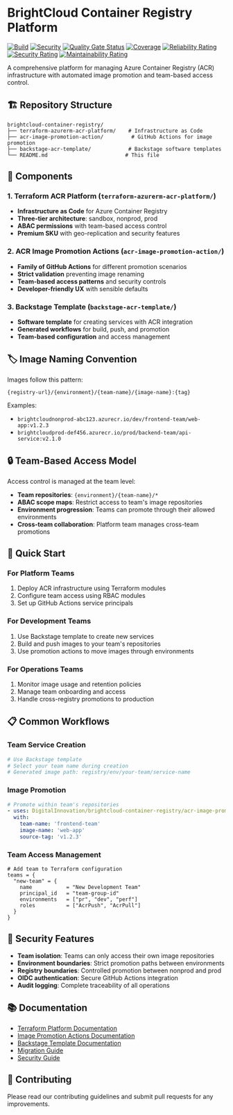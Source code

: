 # BrightCloud Container Registry Platform

[![Build](https://github.com/DigitalInnovation/brightcloud-container-registry/workflows/CI/badge.svg)](https://github.com/DigitalInnovation/brightcloud-container-registry/actions/workflows/ci.yml)
[![Security](https://github.com/DigitalInnovation/brightcloud-container-registry/workflows/Security/badge.svg)](https://github.com/DigitalInnovation/brightcloud-container-registry/actions/workflows/security.yml)
[![Quality Gate Status](https://sonarcloud.io/api/project_badges/measure?project=brightcloud-container-registry&metric=alert_status)](https://sonarcloud.io/summary/new_code?id=brightcloud-container-registry)
[![Coverage](https://sonarcloud.io/api/project_badges/measure?project=brightcloud-container-registry&metric=coverage)](https://sonarcloud.io/summary/new_code?id=brightcloud-container-registry)
[![Reliability Rating](https://sonarcloud.io/api/project_badges/measure?project=brightcloud-container-registry&metric=reliability_rating)](https://sonarcloud.io/summary/new_code?id=brightcloud-container-registry)
[![Security Rating](https://sonarcloud.io/api/project_badges/measure?project=brightcloud-container-registry&metric=security_rating)](https://sonarcloud.io/summary/new_code?id=brightcloud-container-registry)
[![Maintainability Rating](https://sonarcloud.io/api/project_badges/measure?project=brightcloud-container-registry&metric=sqale_rating)](https://sonarcloud.io/summary/new_code?id=brightcloud-container-registry)

A comprehensive platform for managing Azure Container Registry (ACR) infrastructure with automated image promotion and team-based access control.

## 🏗️ Repository Structure

```
brightcloud-container-registry/
├── terraform-azurerm-acr-platform/    # Infrastructure as Code
├── acr-image-promotion-action/         # GitHub Actions for image promotion
├── backstage-acr-template/            # Backstage software templates
└── README.md                         # This file
```

## 🎯 Components

### 1. Terraform ACR Platform (`terraform-azurerm-acr-platform/`)
- **Infrastructure as Code** for Azure Container Registry
- **Three-tier architecture**: sandbox, nonprod, prod
- **ABAC permissions** with team-based access control
- **Premium SKU** with geo-replication and security features

### 2. ACR Image Promotion Actions (`acr-image-promotion-action/`)
- **Family of GitHub Actions** for different promotion scenarios
- **Strict validation** preventing image renaming
- **Team-based access patterns** and security controls
- **Developer-friendly UX** with sensible defaults

### 3. Backstage Template (`backstage-acr-template/`)
- **Software template** for creating services with ACR integration
- **Generated workflows** for build, push, and promotion
- **Team-based configuration** and access management

## 🏷️ Image Naming Convention

Images follow this pattern:
```
{registry-url}/{environment}/{team-name}/{image-name}:{tag}
```

Examples:
- `brightcloudnonprod-abc123.azurecr.io/dev/frontend-team/web-app:v1.2.3`
- `brightcloudprod-def456.azurecr.io/prod/backend-team/api-service:v2.1.0`

## 🔒 Team-Based Access Model

Access control is managed at the team level:
- **Team repositories**: `{environment}/{team-name}/*`
- **ABAC scope maps**: Restrict access to team's image repositories
- **Environment progression**: Teams can promote through their allowed environments
- **Cross-team collaboration**: Platform team manages cross-team promotions

## 🚀 Quick Start

### For Platform Teams
1. Deploy ACR infrastructure using Terraform modules
2. Configure team access using RBAC modules
3. Set up GitHub Actions service principals

### For Development Teams
1. Use Backstage template to create new services
2. Build and push images to your team's repositories
3. Use promotion actions to move images through environments

### For Operations Teams
1. Monitor image usage and retention policies
2. Manage team onboarding and access
3. Handle cross-registry promotions to production

## 📋 Common Workflows

### Team Service Creation
```bash
# Use Backstage template
# Select your team name during creation
# Generated image path: registry/env/your-team/service-name
```

### Image Promotion
```yaml
# Promote within team's repositories
- uses: DigitalInnovation/brightcloud-container-registry/acr-image-promotion-action/promote-to-production@v1
  with:
    team-name: 'frontend-team'
    image-name: 'web-app'
    source-tag: 'v1.2.3'
```

### Team Access Management
```hcl
# Add team to Terraform configuration
teams = {
  "new-team" = {
    name           = "New Development Team"
    principal_id   = "team-group-id"
    environments   = ["pr", "dev", "perf"]
    roles          = ["AcrPush", "AcrPull"]
  }
}
```

## 🔐 Security Features

- **Team isolation**: Teams can only access their own image repositories
- **Environment boundaries**: Strict promotion paths between environments
- **Registry boundaries**: Controlled promotion between nonprod and prod
- **OIDC authentication**: Secure GitHub Actions integration
- **Audit logging**: Complete traceability of all operations

## 📚 Documentation

- [Terraform Platform Documentation](terraform-azurerm-acr-platform/README.md)
- [Image Promotion Actions Documentation](acr-image-promotion-action/README.md)
- [Backstage Template Documentation](backstage-acr-template/README.md)
- [Migration Guide](terraform-azurerm-acr-platform/docs/migration-guide.md)
- [Security Guide](terraform-azurerm-acr-platform/docs/security-guide.md)

## 🤝 Contributing

Please read our contributing guidelines and submit pull requests for any improvements.

